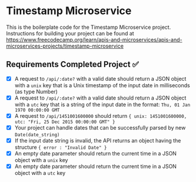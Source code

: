 # Timestamp Microservice

This is the boilerplate code for the Timestamp Microservice project. Instructions for building your project can be found at https://www.freecodecamp.org/learn/apis-and-microservices/apis-and-microservices-projects/timestamp-microservice

 ## Requirements Completed Project ✅
 
* [x] A request to `/api/:date?` with a valid date should return a JSON object with a `unix` key that is a Unix timestamp of the input date in milliseconds (as type Number) 
* [x] A request to `/api/:date?` with a valid date should return a JSON object with a `utc` key that is a string of the input date in the format: `Thu, 01 Jan 1970 00:00:00 GMT`
* [x] A request to `/api/1451001600000` should return `{ unix: 1451001600000, utc: "Fri, 25 Dec 2015 00:00:00 GMT" }` 
* [x] Your project can handle dates that can be successfully parsed by new `Date(date_string)` 
* [x] If the input date string is invalid, the API returns an object having the structure `{ error : "Invalid Date" }` 
* [x] An empty date parameter should return the current time in a JSON object with a `unix` key 
* [x] An empty date parameter should return the current time in a JSON object with a `utc` key 
